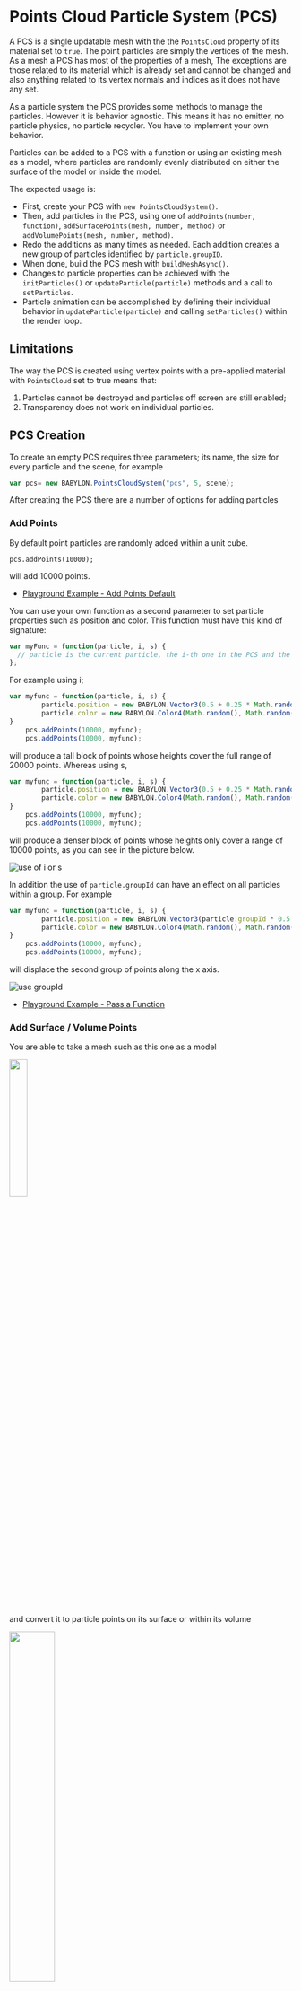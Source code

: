 # Points Cloud Particle System (PCS)

A PCS is a single updatable mesh with the the `PointsCloud` property of its material set to `true`. The point particles are simply the vertices of the mesh. As a mesh a PCS has most of the properties of a mesh, The exceptions are those related to its material which is already set and cannot be changed and also anything related to its vertex normals and indices as it does not have any set.
 
As a particle system the PCS provides some methods to manage the particles. However it is behavior agnostic. This means it has no emitter, no particle physics, no particle recycler. You have to implement your own behavior.  

Particles can be added to a PCS with a function or using an existing mesh as a model, where particles are randomly evenly distributed on either the surface of the model or inside the model. 

The expected usage is: 
* First, create your PCS with `new PointsCloudSystem()`.
* Then, add particles in the PCS, using one of `addPoints(number, function)`, `addSurfacePoints(mesh, number, method)` or `addVolumePoints(mesh, number, method)`.  
* Redo the additions as many times as needed. Each addition creates a new group of particles identified by `particle.groupID`.  
* When done, build the PCS mesh with `buildMeshAsync()`.
* Changes to particle properties can be achieved with the `initParticles()` or `updateParticle(particle)` methods and a call to `setParticles`.
* Particle animation can be accomplished by defining their individual behavior in `updateParticle(particle)` and calling `setParticles()` within the render loop.

## Limitations
The way the PCS is created using vertex points with a pre-applied material with `PointsCloud` set to true means that:
1. Particles cannot be destroyed and particles off screen are still enabled;
2. Transparency does not work on individual particles. 

## PCS Creation
To create an empty PCS requires three parameters; its name, the size for every particle and the scene, for example

```javascript
var pcs= new BABYLON.PointsCloudSystem("pcs", 5, scene); 
```

After creating the PCS there are a number of options for adding particles

### Add Points

By default point particles are randomly added within a unit cube.

```javascipt
pcs.addPoints(10000);
```
will add 10000 points.

* [Playground Example - Add Points Default](https://www.babylonjs-playground.com/#UI95UC)

You can use your own function as a second parameter to set particle properties such as position and color. This function must have this kind of signature:

```javascript
var myFunc = function(particle, i, s) {
  // particle is the current particle, the i-th one in the PCS and the s-th one in its group
};
```
For example using i;

```javascript
var myfunc = function(particle, i, s) {
        particle.position = new BABYLON.Vector3(0.5 + 0.25 * Math.random(), i / 5000, 0.25 * Math.random());
        particle.color = new BABYLON.Color4(Math.random(), Math.random(), Math.random(), Math.random() )
}
    pcs.addPoints(10000, myfunc);
    pcs.addPoints(10000, myfunc);
```

will produce a tall block of points whose heights cover the full range of 20000 points. Whereas using s,

```javascript
var myfunc = function(particle, i, s) {
        particle.position = new BABYLON.Vector3(0.5 + 0.25 * Math.random(), s / 5000, 0.25 * Math.random());
        particle.color = new BABYLON.Color4(Math.random(), Math.random(), Math.random(), Math.random() )
}
    pcs.addPoints(10000, myfunc);
    pcs.addPoints(10000, myfunc);
```

will produce a denser block of points whose heights only cover a range of 10000 points, as you can see in the picture below.

![use of i or s](/img/how_to/particles/points1.jpg)


In addition the use of `particle.groupId` can have an effect on all particles within a group. For example 

```javascript
var myfunc = function(particle, i, s) {
        particle.position = new BABYLON.Vector3(particle.groupId * 0.5 + 0.25 * Math.random(), i / 5000, 0.25 * Math.random());
        particle.color = new BABYLON.Color4(Math.random(), Math.random(), Math.random(), Math.random() )
}
    pcs.addPoints(10000, myfunc);
    pcs.addPoints(10000, myfunc);
```
will displace the second group of points along the x axis.

![use groupId](/img/how_to/particles/points2.jpg)
 
* [Playground Example - Pass a Function](https://www.babylonjs-playground.com/#UI95UC#1)

### Add Surface / Volume Points

You are able to take a mesh such as this one as a model

<img src = "/img/how_to/particles/points3.jpg" width = "25%">

and convert it to particle points on its surface or within its volume

<img src = "/img/how_to/particles/points4.jpg" width = "40%">

The points are evenly randomly distributed based on the size of the individual triangular facets of the mesh model. The density of points is the same for all facets. 

For both the surface and the volume the default is that the points are randomly colored. For example the following are equivalents for the two surface and two volume additions. 

```javascript
pcs.addSurfacePoints(model, 10000);
pcs.addSurfacePoints(model, 10000, BABYLON.PointColor.Random);

pcs.addVolumePoints(model, 10000);
pcs.addVolumePoints(model, 10000, BABYLON.PointColor.Random);
```

**Note:** additional calculations in `addVolumePoint` means that it takes longer than `addSurfacePoints` for the same number of points. For a large number of points this can be noticeable.

There are four available methods for coloring the points.

| Method| Effect |
| ---- | ---- |
| BABYLON.PointColor.Random | Colors are assigned randomly to each point, default method .|
| BABYLON.PointColor.Stated | This method requires two extra parameters, the base color to use, default white, plus a range from 0 to 1 to randomize both the shade and tone of the stated color. A value of 0, default, gives no variation and 1 the largest variation.|
| BABYLON.PointColor.Color | When the model has a texture material applied the color of each point is determined by the texture color of a matching point on a facet. When the material used has color but no texture then the material color is used. When the model has no material applied random coloring is used.|
| BABYLON.PointColor.UV | The model uv values for each facet corner are used to determine the uv values for the points. An emissive texture can be applied to the pcs.mesh.material to color the PCS mesh|

For example:

```javascript
pcs.addSurfacePoints(box, 1000, BABYLON.PointColor. Stated, new BABYLON.Color3(1, 0, 0), 0.5);
pcs.addVolumePoints(box, 10000, BABYLON.PointColor.Color);
pcs.addSurfacePoints(box, 100000, BABYLON.PointColor.UV);
```

**Note:** Using `BABYLON.PointColor.UV` can be limiting. Several models can be added to the PCS. These models may all have different textures. However only one emissive texture can be applied to a PCS mesh. In this case a separate PCS mesh is needed for each model. This is not a restriction when using `BABYLON.PointColor.Color`.

* [Playground Example - Surface Random](https://www.babylonjs-playground.com/#UI95UC#2)
* [Playground Example - Surface Stated](https://www.babylonjs-playground.com/#UI95UC#3)
* [Playground Example - Surface Color from Mesh Color](https://www.babylonjs-playground.com/#UI95UC#4)
* [Playground Example - Surface Color from Mesh Texture](https://www.babylonjs-playground.com/#UI95UC#5)
* [Playground Example - Surface UV from Mesh Texture](https://www.babylonjs-playground.com/#UI95UC#6)
* [Playground Example - Volume Random](https://www.babylonjs-playground.com/#UI95UC#7)
* [Playground Example - Volume Stated](https://www.babylonjs-playground.com/#UI95UC#8)
* [Playground Example - Volume Color from Mesh Color](https://www.babylonjs-playground.com/#UI95UC#9)
* [Playground Example - Volume Color from Mesh Texture](https://www.babylonjs-playground.com/#UI95UC#10)
* [Playground Example - Volume UV from Mesh Texture](https://www.babylonjs-playground.com/#UI95UC#11)

### Building the Mesh

The PCS mesh cannot be built until all relevant data is collected. Since this can involve ensuring that the material, applied to a model used in adding surface or volume points, is fully loaded, building the mesh is an asynchronous process.

For example when a mesh model is used in determining the points the model cannot be disposed of until the process of PCS construction is completed. This is achieved by, for example

```javascript
pcs.addSurfacePoints(box, 10000, BABYLON.PointColor.Color);
pcs.addPoints(10000, myFunc);
pcs.buildMeshAsync().then(() => box.dispose());
```

If you never want the particle properties of your PCS to change, ie you want it to be immutable then you need do no more. Alternatively you can set the PCS as immutable on creation by setting the updatable option. (Currently updatable is the only item in the option list that is available but the option list is open for future expansions)

```javascript
var pcs= new BABYLON.PointsCloudSystem("pcs", 5, scene, {updatable: false}); 
```

After making updatable false the following methods will no longer have any effect, `initParticles()`, `updateParticle(particle)` and `setParticles()`.

## Particle Management

### Particle Properties

Once the PCS mesh is built, unless immutable, it can respond to changes in the properties of each particle. Existing properties are shown in the table below.

| Property | Type | Default |
| ---- | ---- | ----|
| position | Vector3 | (0, 0, 0) |
| rotation | Vector3 | (0, 0, 0) |
| rotationQuaternion | Vector3 | undefined |
| velocity | Vector3 | (0, 0, 0) |
| color | Vector4 | (1, 1, 1, 1) |
| pivot | Vector3  | (0, 0, 0) |
| uvs | Vector2  | (0,0) |
| translateFromPivot | boolean |false |
| parentId | integer | null |
| idx | integer (read only) | index of particle |
| groupId | integer (read only) | group number for a particle |


If you set a particle rotation quaternion, its rotation property will then be ignored.

New properties can be initialised.

**Note:** Since point particles **_always_** face the camera setting the rotation of a particle only has any effect in two cases:

1. The rotation of a particle parent will rotate its children about itself;
2. A pivot is set for the particle.



### Initialising Particles

Using `addPoints` particle properties can be set in the passed function. The `addSurfacePoints` and `addVolumePoints` methods obviously set the position and color properties  of the particles but you may still want to set the initial values of other particle properties.

This can be done using `initParticles`. With this you must iterate over all the particles by using the `nbParticles` property and follow a call to this function with a call to `setParticles`. For example

```javascript
pcs.initParticles = function() {
   for (var p = 0; p < pcs.nbParticles; p++) {
       pcs.particles[p].velocity = BABYLON.Vector3.Zero();
       pcs.particles[p].acceleration = pcs.particles[p].position.scale(0.01);
   }
}

pcs.addSurfacePoints(model, 10000, BABYLON.PointColor.Color);
pcs.buildMeshAsync().then(() => {
  model.dispose()
  pcs.initParticles();
  pcs.setParticles();
});
```

### Updating Particles

When any appropriate particle properties are initiated the the `updateParticles` method can be used. Unlike `initParticles` the function is called by `setParticles` and already passes a particle as an argument.  The method `setParticles` will only execute after the PCS mesh has been built and so may safely be placed inside a render loop to produce an animation. For example

```javascript
pcs.updateParticle = function(particle) {
  particle.velocity.addInPlace(particle.acceleration);
  particle.position.addInPlace(particle.velocity);
}

scene.registerBeforeRender(() => {
  pcs.setParticles();
});
```

**Note:** All particle positions are expressed in the *local space* of the PCS mesh. 

The particle `pivot` vector is also in *local space* of the PCS mesh. By default rotations around a pivot are calculated by translating the particle to the pivot point, then rotating it and then the inverse translation applied. By setting the particle method `translateFromPivot` to `true` (default `false`) rotations will only be calculated using the initial translation followed by the rotation leaving the particle at the translated location.  

* [Playground Example - Simple Animation](https://www.babylonjs-playground.com/#UI95UC#12)

In the following playground the particle pivots in the top PCS are set relative to the particle position and in the lower one are set in the same place.
* [Playground Example - Pivot Animation](https://www.babylonjs-playground.com/#UI95UC#14)

In this playground the only difference is that the lower PCS has `translateFromPivot` set to `true`.
* [Playground Example - Pivot Animation](https://www.babylonjs-playground.com/#UI95UC#15)

This playground animates the mesh not the particles.
* [Playground Example - Immutable Animation](https://www.babylonjs-playground.com/#UI95UC#16)

This playground loads meshes from a file, converts to particles and animates
* [Playground Example - Loaded Mesh Animation](https://www.babylonjs-playground.com/#UI95UC#17)

### UVs

While setting and changing particle colors is straightforward doing this for UVs is a little more complex. Using `BABYLON.PointColor.UV` as a parameter within `addSurfacepoints` or `addVolumePoints` will set the UVs automatically for you based on the passed mesh.

You can also set the uv value for each particle using the passed function for `addPoints`. To make sense of the texture as the image used the uv values should relate in some way to the positional values for each particle. To then apply the texture with these uvs both the emissiveColor and emmissiveTexture for the PCS mesh material must be set after the mesh is built.

**Note:** Only use emissive.

For example

```javascript
var myfunc = function(particle) { 
    var x = Math.random();
    var y = Math.random();
    var z = 0;
    particle.position = new BABYLON.Vector3(x, y, z);
    //Relate uv values to positional values
    particle.uv.x = x;
    particle.uv.y = y; 
    }
    pcs.addPoints(5000, myfunc);

    pcs.buildMeshAsync().then(() => {
      pcs.mesh.material.emissiveColor = new BABYLON.Color3(0, 0, 0);
      pcs.mesh.material.emissiveTexture = myTexture;
    });
```

It is possible to use a texture atlas but you need to customize and calculate the more complex relationship between positional and uv values.

* [Playground Example - UV with Add Points](https://www.babylonjs-playground.com/#UI95UC#23)
* [Playground Example - UV with Texture Atlas](https://www.babylonjs-playground.com/#UI95UC#24)

### Recycling Particles

You can write your own code to recycle particles using `recycleParticle` which can be called from within `updateParticle`. For example,

```javascript
pcs.recycleParticle = function(particle) {
    particle.position = BABYLON.Vector3.Zero();
    particle.velocity = BABYLON.Vector3.Zero();
    particle.heightLim = 4 + 0.5 * Math.random();
}

pcs.updateParticle = function(particle) {
    if (particle.position.y > particle.heightLim) {
      this.recycleParticle(particle);
    }
    particle.velocity.addInPlace(particle.acceleration);
    particle.position.addInPlace(particle.velocity);
}
```

* [Playground Example - Recycle Animation](https://www.babylonjs-playground.com/#UI95UC#19)

### Particle Parenting  

Each particle can be given another particle as a parent.  
The parent must be created before the child particle. This means the parent has to have a lower index Id (`particle.idx`) than the current particle. So the first particle in the pool (`idx = 0`) can't have a parent. To give a parent to a particle, just set its property `parentId` to the parent index Id value. 

```javascript
if (particle.idx > 0) {
    particle.parentId = particle.idx - 1; // the previous particle becomes the parent of the current one
}
```
To un-parent a particle, just set `.parentId` back to `null` which is the default value.  

When a particle has got a parent, its position and rotation are then expressed in its parent local space.  
```javascript
if (particle.idx > 0) {
    particle.parentId = particle.idx - 1; // the previous particle becomes the parent of the current one
    // the particle position and rotation are expressed in the previous particle space, this one being already 
    // rotated and translated from the yet previous particle. Etc.
    particle.rotation.z = 0.01;
    particle.position.x = 1.0;
}
```
 * [Playground Example - Parent Animation](https://www.babylonjs-playground.com/#UI95UC#18)

### Particle Intersections
     
The PCS provides a simple way to deal with intersections between a particle and other meshes. As this feature consumes more memory and CPU do not include it unless necessary.

To use it call the method `intersectsMesh(target)` (target is a mesh) for any particle to check if this particle intersects the _target_.  
It just will return true or false depending whether the particle intersects the target or not.    
  
```javascript
if (particle.intersectsMesh(anyMesh)) { 
  // change properties of particle
}
```
By default the check is carried out on the (AABB) bounding box of the mesh. When you wish to use the bounding sphere of the mesh add the parameter true.
```javascript
if (particle.intersectsMesh(mesh, true) {
    // change properties of particle
}; 
```

* [Playground Example - Recycle Particle Collision](https://www.babylonjs-playground.com/#UI95UC#20)
* [Playground Example - Mesh Collides into Cloud](https://www.babylonjs-playground.com/#UI95UC#21)

## PCS Management

As you can see above the `setParticles()` function is used in the BabylonJS render loop to provide behavior to the PCS.  

Available custom functions of PCS are:

| Function | Usage |
| ---- | ---- |
| initParticles() | sets the initial particle properties. |
| updateParticle(particle) | sets the particle properties. This function is called per particle by `PCS.setParticles()` |
| recycleParticle(particle) | re-sets the particle properties. This function is called conditionally per particle by `PCS.updateParticles()` |
| beforeUpdateParticles() | lets you do things within the call to `PCS.setParticles()` just before iterating over all the particles. |
| afterUpdateParticles() | lets you do things within the call to `PCS.setParticles()`  just after the iteration over all the particles is done. |

The pseudo-code for `setParticles` is

```javascript
function setParticles() {
  beforeUpdateParticles();
  for (var p = 0; p < nbParticles; p++) {
        updateParticles(particles[p]);
  }
  afterUpdateParticles();
}
```

The particle properties that can be set are :

Available properties of PCS are

| Property | Usage | Default |
| ---- | ---- |
| particles | An array containing all the particles. You iterate over this array in `initParticles()` function for instance. |  |
| nbParticles | The number of particles in the PCS. | |
| counter | A counter for your own usage | 0 |
| computeParticleRotation | Allows ( default) or prevents `setParticle` computing particle.rotation |true |
| computeParticleTexture | Allows ( default) or prevents `setParticle` computing particle.uvs | true | 
| computeParticleColor | Allows ( default) or prevents `setParticle` computing particle.color | true |
| computeBoundingBox | Allows or prevents (default) `setParticle` computing the PCS mesh bounding box | false |

The particle properties of color, uvs and rotation are set either during the addition phase or by using `initParticles` and then `setParticles`. Updating particle properties requires the use of `updateParticle` which is called by `setParticles`. Setting the **_compute_** properties to false prevents `setParticles()` from updating the value of the relevant particle property when it is called. Setting one or more of these to false can increase fps, especially with repeated call to `setParticles` within the render loop.

If you don't need your PCS any longer, you can dispose it to free the memory
```javascript
PCS.dispose();
PCS = null    // tells the garbage collector the reference can be also cleaned up
```

### Start and End Indexes for setParticles()
For performance reasons you may not want to compute the properties of all  the particles each frame. There are three optional parameters for `setParticles()` that you can use to choose a range of particles to compute or not : `start`, `end`, `update`  

Parameter|Definition|Default
---------|----------|-------------
start|_(number)_ the index from where to start to iterate in the `particles` array|0
stop|_(number)_ the index (included) where to stop to iterate in the<br>`particles` array|nbParticles - 1
update|_(boolean)_ to force the PCS mesh vertex buffer to be updated|true

If you pass a `end` value greater than `nbParticles` - 1, the iteration will stop at `nbParticles` - 1 to prevent you from trying to access to undefined elements.

Example 1 : to only update 10000 particles mesh every three frames  
* frame 1 : `setParticles(0, 3300, false)` computes everything for particles from 0 to 3300 and doesn't update the mesh.
* frame 2 : `setParticles(3301, 6600, false)` computes everything for particles from 3301 to 6600 and doesn't update the mesh.
* frame 3 : `setParticles(6601, 9999, true)` computes everything for particles from 6601 to 9999 and finally updates the mesh. 

In this playground change _invSpeed_ (line 29) to change speed.
* [Playground Example - Start and End For Animation Speed](https://www.babylonjs-playground.com/#UI95UC#25)

Example 2 : you could keep, say, the first 5000 particles as unused ones and compute the particle behavior only for the last 5000 in your global pool -  `setParticles(5000, 9999, true)` computes everything for particles from 5000 to 9999 and updates the mesh.  

* [Playground Example - Start and End For Part Animation](https://www.babylonjs-playground.com/#UI95UC#26)

## Hints and Tips 
A PCS can iterate over a very large number of particles during a call to `updateParticle` and it would be nice to avoid any apparent pauses in scene generation. The JavaScript Garbage Collector can start its cleaning in the middle of what you want to be a very smooth animation and produce lags. One possibility of lessening these is avoid creating new objects in the loops that execute often, where particles are created or updated.  

For example, consider a PCS with, say, 30000 particles where you change their velocities

```javascript
pcs.updateParticle = function(particle) {
    var accel = new BABYLON.Vector3(0, 0.5, 0);
    particle.velocity = particle.velocity.add(accel);
    // ...
}
```
will create two new `Vector3` objects each call, or 60 000 new objects over the course of the update.  

Instead, make your update loops reuse variables that are declared outside the loop, and don't call any methods inside the loop that create new objects, for example

```javascript
var accel = new BABYLON.Vector3(0, 0.5, 0);
pcs.updateParticle = function(particle) {
    particle.velocity.addInPlace(accel);
    // ...
}
```
A PCS also has a `vars` property, which is an object that you can use to store any variables you want to reuse. Any variables you store there will share the PCS lifecycle, and get cleaned up when you dispose it:

```javascript
pcs.vars.tempVector = new BABYLON.Vector3(0, 0, 0);
// ...
pcs.dispose();  // cleans explicitly all your PCS.vars !
```  

## Further Reading

### Basic - L1

[Particles Overview](/features/Particles)  

[Particles 101](/babylon101/particles)  

[How to Create Animated Particles](/how_to/Animate)  
[How to Use Sub Emitters](/how_to/Sub_Emitters)

[Solid Particle System](/How_To/Solid_Particles)

### Intermediate - L2
[How to Customize the Particle System](/how_to/Customise)


